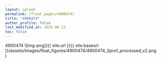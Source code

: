 ```yaml
---
layout: splash
permalink: /float_pages/4900474/
title: "4900474"
author_profile: false
last_modified_at: 2025-06-13
toc: false
---
```

 
4900474
![img-png]({{ site.url }}{{ site.baseurl }}/assets/images/float_figures/4900474/4900474_Sprof_processed_v2.png)